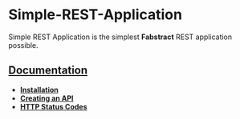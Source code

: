 # Simple-REST-Application

Simple REST Application is the simplest **Fabstract** REST application possible.

## [Documentation](https://github.com/Fabstract/Simple-REST-Application/wiki)
 * **[Installation](https://github.com/Fabstract/Simple-REST-Application/wiki/1.-Installation)**
 * **[Creating an API](https://github.com/Fabstract/Simple-REST-Application/wiki/2.-Creating-an-API)**
 * **[HTTP Status Codes](https://github.com/Fabstract/Simple-REST-Application/wiki/3.-HTTP-Status-Codes)**
